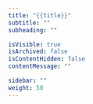 ```yaml
---
title: "{{title}}"
subtitle: ""
subheading: ""

isVisible: true
isArchived: false
isContentHidden: false
contentMessage: ""

sidebar: ""
weight: 50
---
```


